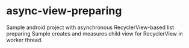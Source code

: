 # async-view-preparing
Sample android project with asynchronous RecyclerView-based list preparing
Sample creates and measures child view for RecyclerView in worker thread.
